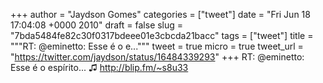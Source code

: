 
+++
author = "Jaydson Gomes"
categories = ["tweet"]
date = "Fri Jun 18 17:04:08 +0000 2010"
draft = false
slug = "7bda5484fe82c30f0317bdeee01e3cbcda21bacc"
tags = ["tweet"]
title = """RT: @eminetto: Esse é o e..."""
tweet = true
micro = true
tweet_url = "https://twitter.com/jaydson/status/16484339293"
+++
RT: @eminetto: Esse é o espírito... ♫ http://blip.fm/~s8u33
